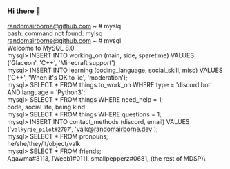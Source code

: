 ### Hi there 👋


randomairborne@github.com ~ # myslq\
bash: command not found: mylsq\
randomairborne@github.com ~ # mysql\
Welcome to MySQL 8.0.\
mysql> INSERT INTO working_on (main, side, sparetime) VALUES ('Glaceon', 'C++', 'Minecraft support')\
mysql> INSERT INTO learning (coding_language, social_skill, misc) VALUES ('C++', 'When it's OK to lie', 'moderation');\
mysql> SELECT * FROM things.to_work_on WHERE type = 'discord bot' AND language = 'Python3';\
mysql> SELECT * FROM things WHERE need_help = 1;\
code, social life, being kind\
mysql> SELECT * FROM things WHERE questions = 1;\
mysql> INSERT INTO contact_methods (discord, email) VALUES ('`valkyrie_pilot#2707`', '[valk@randomairborne.dev](mailto:valk@randomairborne.dev)');\
mysql> SELECT * FROM pronouns;\
he/she/they/it/object/valk\
mysql> SELECT * FROM friends;\
Aqawma#3113, [Weeb]#0111, smallpepperz#0681, (the rest of MDSP)\
